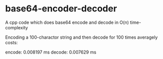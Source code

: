 # base64-encoder-decoder

A cpp code which does base64 encode and decode in O(n) time-complexity

Encoding a 100-charactor string and then decode for 100 times averagely costs: 

encode: 0.008197 ms
decode: 0.007629 ms
